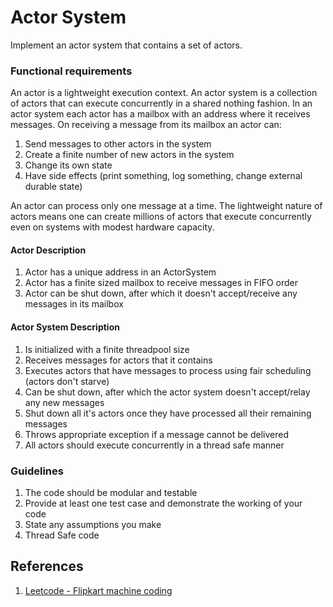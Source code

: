 # Actor System

Implement an actor system that contains a set of actors.

### Functional requirements

An actor is a lightweight execution context. An actor system is a collection of actors that can execute concurrently in a shared nothing fashion. In an actor system each actor has a mailbox with an address where it receives messages. On receiving a message from its mailbox an actor can:

1. Send messages to other actors in the system
2. Create a finite number of new actors in the system
3. Change its own state
4. Have side effects (print something, log something, change external durable state)

An actor can process only one message at a time. The lightweight nature of actors means one can create millions of actors that execute concurrently even on systems with modest hardware capacity.

#### Actor Description

1. Actor has a unique address in an ActorSystem
2. Actor has a finite sized mailbox to receive messages in FIFO order
3. Actor can be shut down, after which it doesn't accept/receive any messages in its mailbox

#### Actor System Description

1. Is initialized with a finite threadpool size
2. Receives messages for actors that it contains
3. Executes actors that have messages to process using fair scheduling (actors don't starve)
4. Can be shut down, after which the actor system doesn't accept/relay any new messages
5. Shut down all it's actors once they have processed all their remaining messages
6. Throws appropriate exception if a message cannot be delivered
7. All actors should execute concurrently in a thread safe manner

### Guidelines

1. The code should be modular and testable
2. Provide at least one test case and demonstrate the working of your code
3. State any assumptions you make
4. Thread Safe code

## References

1. [Leetcode - Flipkart machine coding](https://leetcode.com/discuss/interview-question/1344241/Flipkart-Machine-coding-round)
